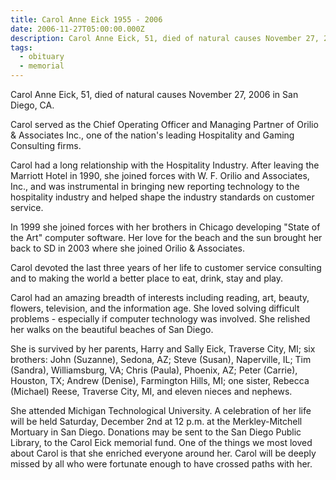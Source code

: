 ```yaml
---
title: Carol Anne Eick 1955 - 2006
date: 2006-11-27T05:00:00.000Z
description: Carol Anne Eick, 51, died of natural causes November 27, 2006 in San Diego, CA.
tags:
  - obituary
  - memorial
---
```

Carol Anne Eick, 51, died of natural causes November 27, 2006 in San Diego, CA. 

Carol served as the Chief Operating Officer and Managing Partner of Orilio & Associates Inc., one of the nation's leading Hospitality and Gaming Consulting firms. 

Carol had a long relationship with the Hospitality Industry. After leaving the Marriott Hotel in 1990, she joined forces with W. F. Orilio and Associates, Inc., and was instrumental in bringing new reporting technology to the hospitality industry and helped shape the industry standards on customer service. 

In 1999 she joined forces with her brothers in Chicago developing "State of the Art" computer software. Her love for the beach and the sun brought her back to SD in 2003 where she joined Orilio & Associates. 

Carol devoted the last three years of her life to customer service consulting and to making the world a better place to eat, drink, stay and play. 

Carol had an amazing breadth of interests including reading, art, beauty, flowers, television, and the information age. She loved solving difficult problems - especially if computer technology was involved. She relished her walks on the beautiful beaches of San Diego. 

She is survived by her parents, Harry and Sally Eick, Traverse City, MI; six brothers: John (Suzanne), Sedona, AZ; Steve (Susan), Naperville, IL; Tim (Sandra), Williamsburg, VA; Chris (Paula), Phoenix, AZ; Peter (Carrie), Houston, TX; Andrew (Denise), Farmington Hills, MI; one sister, Rebecca (Michael) Reese, Traverse City, MI, and eleven nieces and nephews. 

She attended Michigan Technological University. A celebration of her life will be held Saturday, December 2nd at 12 p.m. at the Merkley-Mitchell Mortuary in San Diego. Donations may be sent to the San Diego Public Library, to the Carol Eick memorial fund. One of the things we most loved about Carol is that she enriched everyone around her. Carol will be deeply missed by all who were fortunate enough to have crossed paths with her.